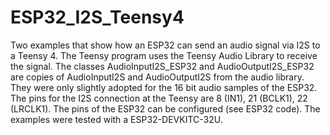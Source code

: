 # ESP32_I2S_Teensy4
Two examples that show how an ESP32 can send an audio signal via I2S to a Teensy 4. The Teensy program uses the Teensy Audio Library to receive the signal. The classes AudioInputI2S_ESP32 and AudioOutputI2S_ESP32 are copies of AudioInputI2S and AudioOutputI2S from the audio library. They were only slightly adopted for the 16 bit audio samples of the ESP32.
The pins for the I2S connection at the Teensy are 8 (IN1), 21 (BCLK1), 22 (LRCLK1).
The pins of the ESP32 can be configured (see ESP32 code). The examples were tested with a ESP32-DEVKITC-32U.
